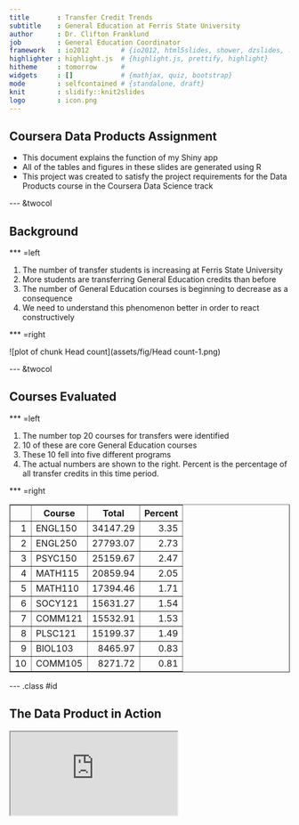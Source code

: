```yaml
---
title       : Transfer Credit Trends
subtitle    : General Education at Ferris State University
author      : Dr. Clifton Franklund
job         : General Education Coordinator
framework   : io2012        # {io2012, html5slides, shower, dzslides, ...}
highlighter : highlight.js  # {highlight.js, prettify, highlight}
hitheme     : tomorrow      # 
widgets     : []            # {mathjax, quiz, bootstrap}
mode        : selfcontained # {standalone, draft}
knit        : slidify::knit2slides
logo        : icon.png
--- 
```

## Coursera Data Products Assignment

- This document explains the function of my Shiny app
- All of the tables and figures in these slides are generated using R
- This project was created to satisfy the project requirements for the Data Products course in the Coursera Data Science track

--- &twocol
## Background

*** =left

1. The number of transfer students is increasing at Ferris State University
2. More students are transferring General Education credits than before
3. The number of General Education courses is beginning to decrease as a consequence
4. We need to understand this phenomenon better in order to react constructively

*** =right

![plot of chunk Head count](assets/fig/Head count-1.png) 

--- &twocol 
## Courses Evaluated

*** =left

1. The number top 20 courses for transfers were identified
2. 10 of these are core General Education courses
3. These 10 fell into five different programs
4. The actual numbers are shown to the right. Percent is the percentage of all transfer credits in this time period.

*** =right

<!-- html table generated in R 3.1.1 by xtable 1.7-4 package -->
<!-- Tue Jan 20 17:26:25 2015 -->
<table border=1>
<tr> <th>  </th> <th> Course </th> <th> Total </th> <th> Percent </th>  </tr>
  <tr> <td align="right"> 1 </td> <td> ENGL150 </td> <td align="right"> 34147.29 </td> <td align="right"> 3.35 </td> </tr>
  <tr> <td align="right"> 2 </td> <td> ENGL250 </td> <td align="right"> 27793.07 </td> <td align="right"> 2.73 </td> </tr>
  <tr> <td align="right"> 3 </td> <td> PSYC150 </td> <td align="right"> 25159.67 </td> <td align="right"> 2.47 </td> </tr>
  <tr> <td align="right"> 4 </td> <td> MATH115 </td> <td align="right"> 20859.94 </td> <td align="right"> 2.05 </td> </tr>
  <tr> <td align="right"> 5 </td> <td> MATH110 </td> <td align="right"> 17394.46 </td> <td align="right"> 1.71 </td> </tr>
  <tr> <td align="right"> 6 </td> <td> SOCY121 </td> <td align="right"> 15631.27 </td> <td align="right"> 1.54 </td> </tr>
  <tr> <td align="right"> 7 </td> <td> COMM121 </td> <td align="right"> 15532.91 </td> <td align="right"> 1.53 </td> </tr>
  <tr> <td align="right"> 8 </td> <td> PLSC121 </td> <td align="right"> 15199.37 </td> <td align="right"> 1.49 </td> </tr>
  <tr> <td align="right"> 9 </td> <td> BIOL103 </td> <td align="right"> 8465.97 </td> <td align="right"> 0.83 </td> </tr>
  <tr> <td align="right"> 10 </td> <td> COMM105 </td> <td align="right"> 8271.72 </td> <td align="right"> 0.81 </td> </tr>
   </table>

--- .class #id

## The Data Product in Action

<iframe src="http://franklund.shinyapps.io/shiny-transfers"></iframe>



